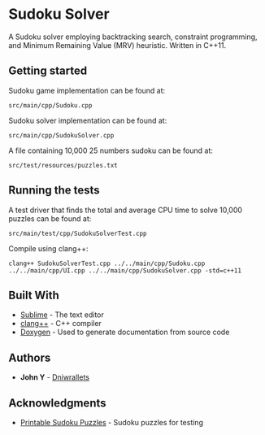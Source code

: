 # Sudoku Solver

A Sudoku solver employing backtracking search, constraint programming, and Minimum Remaining Value (MRV) heuristic. Written in C++11.

## Getting started

Sudoku game implementation can be found at:

```
src/main/cpp/Sudoku.cpp
```

Sudoku solver implementation can be found at:

```
src/main/cpp/SudokuSolver.cpp
```

A file containing 10,000 25 numbers sudoku can be found at:

```
src/test/resources/puzzles.txt
```

## Running the tests

A test driver that finds the total and average CPU time to solve 10,000 puzzles can be found at:

```
src/main/test/cpp/SudokuSolverTest.cpp
```

Compile using clang++:

```
clang++ SudokuSolverTest.cpp ../../main/cpp/Sudoku.cpp ../../main/cpp/UI.cpp ../../main/cpp/SudokuSolver.cpp -std=c++11
```

## Built With

* [Sublime](https://www.sublimetext.com/) - The text editor
* [clang++](https://clang.llvm.org/) - C++ compiler
* [Doxygen](https://www.stack.nl/~dimitri/doxygen/) - Used to generate documentation from source code

## Authors

* **John Y** - [Dniwrallets](https://github.com/dniwrallets)

## Acknowledgments

* [Printable Sudoku Puzzles](http://www.printable-sudoku-puzzles.com/wfiles/) - Sudoku puzzles for testing